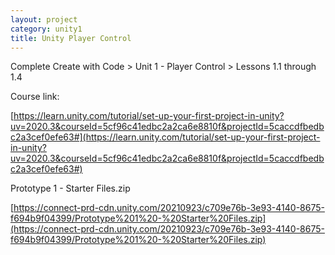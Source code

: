 ```yaml
---
layout: project
category: unity1
title: Unity Player Control
---
```




Complete Create with Code > Unit 1 - Player Control > Lessons 1.1 through 1.4

Course link:

[https://learn.unity.com/tutorial/set-up-your-first-project-in-unity?uv=2020.3&courseId=5cf96c41edbc2a2ca6e8810f&projectId=5caccdfbedbc2a3cef0efe63#](https://learn.unity.com/tutorial/set-up-your-first-project-in-unity?uv=2020.3&courseId=5cf96c41edbc2a2ca6e8810f&projectId=5caccdfbedbc2a3cef0efe63#)

Prototype 1 - Starter Files.zip

[https://connect-prd-cdn.unity.com/20210923/c709e76b-3e93-4140-8675-f694b9f04399/Prototype%201%20-%20Starter%20Files.zip](https://connect-prd-cdn.unity.com/20210923/c709e76b-3e93-4140-8675-f694b9f04399/Prototype%201%20-%20Starter%20Files.zip)
